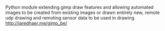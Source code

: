 Python module extending gimp draw features and allowing automated images to be created from existing images or drawn entirely new, remote udp drawing and remoting sensor data to be used in drawing http://jaredhaer.me/gimp_be/
